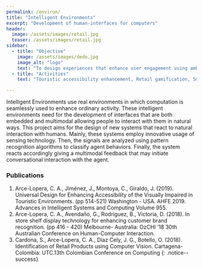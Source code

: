 ```yaml
---
permalink: /environ/
title: "Intelligent Environments"
excerpt: "Development of human-interfaces for computers"
header:
  image: /assets/images/retail.jpg
  teaser: /assets/images/retail.jpg
sidebar:
  - title: "Objective"
    image: /assets/images/dedo.jpg
    image_alt: "logo"
    text: "To design experiences that enhance user engagement using ambient technologies."
  - title: "Activities"
    text: "Touristic accessibility enhancement, Retail gamification, Smart shelves and Multimodal retail experiences, Monitoring Sensor development"

---
```


Intelligent Environments use real environments in which computation is seamlessly used to enhance ordinary activity. 
These intelligent environments need for the development of interfaces that are both embedded and multimodal allowing people 
to interact with them in natural ways. This project aims for the design of new systems that react to natural interaction with humans. 
Mainly, these systems employ innovative usage of sensing technology. Then, the signals are analyzed using pattern recognition algorithms to classify agent behaviors. 
Finally, the system reacts accordingly giving a multimodal feedback that may initiate conversational interaction with the agent.



### Publications
1.	Arce-Lopera, C. A., Jiménez, J., Montoya, C., Giraldo, J. (2019). Universal Design for Enhancing Accessibility of the Visually Impaired in Touristic Environments. (pp 514-521) Washington - USA. AHFE 2019. Advances in Intelligent Systems and Computing Volume 955.
2.  Arce-Lopera, C. A., Avendaño, G., Rodríguez, B., Victoria, D. (2018). In store shelf display technology for enhancing customer brand recognition. (pp 416 - 420) Melbourne- Australia: OzCHI ‘18 30th Australian Conference on Human-Computer Interaction.
3.  Cardona, S., Arce-Lopera, C. A., Diaz Cely, J. G., Botello, O. (2018). Identification of Retail Products using Computer Vision. Cartagena- Colombia: UTC.13th Colombian Conference on Computing
{: .notice--success}